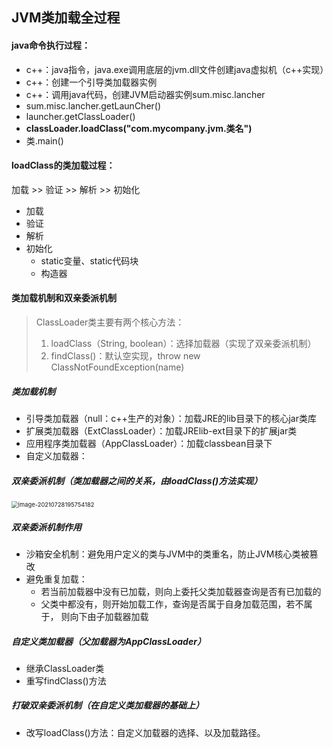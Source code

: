 ## JVM类加载全过程

#### java命令执行过程：

- c++：java指令，java.exe调用底层的jvm.dll文件创建java虚拟机（c++实现）
- c++：创建一个引导类加载器实例
- c++：调用java代码，创建JVM启动器实例sum.misc.lancher
- sum.misc.lancher.getLaunCher()
- launcher.getClassLoader()
- **classLoader.loadClass("com.mycompany.jvm.类名")**
- 类.main()

#### loadClass的类加载过程：

加载 >> 验证 >> 解析 >> 初始化

- 加载
- 验证
- 解析
- 初始化
  - static变量、static代码块
  - 构造器



#### 类加载机制和双亲委派机制

> ClassLoader类主要有两个核心方法：
>
> 1. loadClass（String, boolean）：选择加载器（实现了双亲委派机制）
> 2. findClass()：默认空实现，throw new ClassNotFoundException(name)

##### 类加载机制

- 引导类加载器（null：c++生产的对象）：加载JRE的lib目录下的核心jar类库
- 扩展类加载器（ExtClassLoader）：加载JRElib-ext目录下的扩展jar类
- 应用程序类加载器（AppClassLoader）：加载classbean目录下
- 自定义加载器：

##### 双亲委派机制（类加载器之间的关系，由loadClass()方法实现）

<img src="C:\Users\MSY\AppData\Roaming\Typora\typora-user-images\image-20210728195754182.png" alt="image-20210728195754182" style="zoom:67%;" />

##### 双亲委派机制作用

- 沙箱安全机制：避免用户定义的类与JVM中的类重名，防止JVM核心类被篡改
- 避免重复加载：
  - 若当前加载器中没有已加载，则向上委托父类加载器查询是否有已加载的
  - 父类中都没有，则开始加载工作，查询是否属于自身加载范围，若不属于， 则向下由子加载器加载



##### 自定义类加载器（父加载器为AppClassLoader）

- 继承ClassLoader类
- 重写findClass()方法

##### 打破双亲委派机制（在自定义类加载器的基础上）

- 改写loadClass()方法：自定义加载器的选择、以及加载路径。

